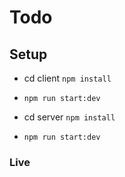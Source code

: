 
# Todo

## Setup

* cd client `npm install`
* `npm run start:dev`

* cd server `npm install`
* `npm run start:dev`

### Live 

